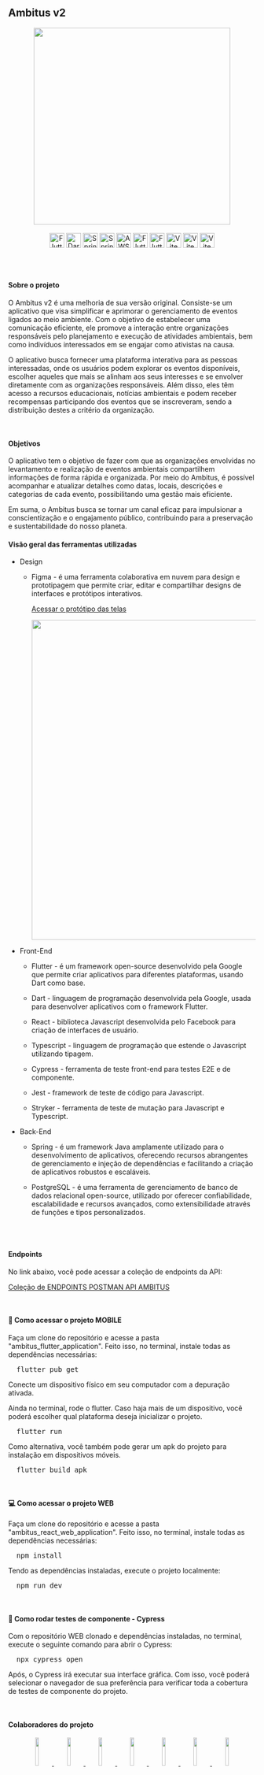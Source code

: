 ## Ambitus v2

<section align="center">
  <img align='center' src='https://github.com/jamisousa/Ambitus/assets/71787801/398facc9-9c34-436e-a45e-29363da0ba90' width='400'>
    <br><br>
  <img align="center" alt="Flutter" height="30" src="https://img.shields.io/badge/Flutter-02569B?style=for-the-badge&logo=flutter&logoColor=white&color=black">
  <img align="center" alt="Dart" height="30" src="https://img.shields.io/badge/Dart-0175C2?style=for-the-badge&logo=dart&logoColor=white&color=black">
  <img align="center" alt="Spring" height="30" src="https://img.shields.io/badge/Java-ED8B00?style=for-the-badge&logo=spring&logoColor=white&color=black"
  <img align="center" alt="Postgre" height="30" src="https://img.shields.io/badge/PostgreSQL-316192?style=for-the-badge&logo=postgresql&logoColor=white&color=black">
  <img align="center" alt="Spring" height="30" src="https://img.shields.io/badge/Spring-6DB33F?style=for-the-badge&logo=spring&logoColor=white&color=black"
">
 <img align="center" alt="AWS" height="30" src="https://img.shields.io/badge/Amazon_AWS-232F3E?style=for-the-badge&logo=amazon-aws&logoColor=white&color=black"
>
  <img align="center" alt="Flutter" height="30" src="https://img.shields.io/badge/-jest-%23C21325?style=for-the-badge&logo=jest&logoColor=white&color=black">
  <img align="center" alt="Flutter" height="30" src="https://img.shields.io/badge/-cypress-%23E5E5E5?style=for-the-badge&logo=cypress&logoColor=white&color=black">
  <img align="center" alt="Vite" height="30" src="https://img.shields.io/badge/vite-%23646CFF?style=for-the-badge&logo=vite&logoColor=white&color=black">
  <img align="center" alt="Vite" height="30" src="https://img.shields.io/badge/react-%2320232a?style=for-the-badge&logo=react&logoColor=white&color=black">
  <img align="center" alt="Vite" height="30" src="https://img.shields.io/badge/typescript-%23007ACC?style=for-the-badge&logo=typescript&logoColor=white&color=black">
</section>

<br><br><p></p>
<h4> Sobre o projeto </h4>

<p> O Ambitus v2 é uma melhoria de sua versão original. Consiste-se um aplicativo que visa simplificar e aprimorar o gerenciamento de eventos ligados ao meio ambiente. Com o objetivo de estabelecer uma comunicação eficiente, ele promove a interação entre organizações responsáveis pelo planejamento e execução de atividades ambientais, bem como indivíduos interessados em se engajar como ativistas na causa. </p>

<p>
    O aplicativo busca fornecer uma plataforma interativa para as pessoas interessadas, onde os usuários podem explorar os eventos disponíveis, escolher aqueles que mais se alinham aos seus interesses e se envolver diretamente com as organizações responsáveis. Além disso, eles têm acesso a recursos educacionais, notícias ambientais e podem receber recompensas participando dos eventos que se inscreveram, sendo a distribuição destes a critério da organização.
</p>


<br>
<h4> Objetivos </h4>

<p> O aplicativo tem o objetivo de fazer com que as organizações envolvidas no levantamento e realização de eventos ambientais compartilhem informações de forma rápida e organizada. Por meio do Ambitus, é possível acompanhar e atualizar detalhes como datas, locais, descrições e categorias de cada evento, possibilitando uma gestão mais eficiente.
</p>

<p>
    Em suma, o Ambitus busca se tornar um canal eficaz para impulsionar a conscientização e o engajamento público, contribuindo para a preservação e sustentabilidade do nosso planeta.
</p>


<h4> Visão geral das ferramentas utilizadas </h4>

* Design

  * Figma - é uma ferramenta colaborativa em nuvem para design e prototipagem que permite criar, editar e compartilhar designs de interfaces e protótipos interativos.

    [Acessar o protótipo das telas](https://www.figma.com/file/Bpfi0VVmEE1r2XIPmzXul8/Ambitus-Design?type=design&node-id=773-9311&mode=design&t=YcdZsiAy1Og1cpQo-0)

    <section align="center"><img src="https://github.com/jamisousa/Ambitus/assets/71787801/9399c969-11be-425e-9cd8-a1f766f7ea88" width=650></section>

* Front-End

  * Flutter - é um framework open-source desenvolvido pela Google que permite criar aplicativos para diferentes plataformas, usando Dart como base.

  * Dart - linguagem de programação desenvolvida pela Google, usada para desenvolver aplicativos com o framework Flutter.
 
  * React - biblioteca Javascript desenvolvida pelo Facebook para criação de interfaces de usuário.
 
  * Typescript - linguagem de programação que estende o Javascript utilizando tipagem.
 
  * Cypress -  ferramenta de teste front-end para testes E2E e de componente.
   
  * Jest -  framework de teste de código para Javascript.
 
  * Stryker -  ferramenta de teste de mutação para Javascript e Typescript.

* Back-End

  * Spring - é um framework Java amplamente utilizado para o desenvolvimento de aplicativos, oferecendo recursos abrangentes de gerenciamento e injeção de dependências e facilitando a criação de aplicativos robustos e escaláveis.

  * PostgreSQL - é uma ferramenta de gerenciamento de banco de dados relacional open-source, utilizado por oferecer confiabilidade, escalabilidade e recursos avançados, como extensibilidade através de funções e tipos personalizados.

<br><br><p></p>

<h4>Endpoints</h4>
No link abaixo, você pode acessar a coleção de endpoints da API:
<p><a href="https://www.postman.com/telecoms-participant-77681922/workspace/sistema-agendamento/collection/20892555-5225ddaa-a586-4d85-8b04-77e623930c05?action=share&creator=20892555">Coleção de ENDPOINTS POSTMAN API AMBITUS</a>
</p>


<br>
<h4> 📱 Como acessar o projeto MOBILE </h4>

<p>Faça um clone do repositório e acesse a pasta "ambitus_flutter_application". Feito isso, no terminal, instale todas as dependências necessárias:</p>
<pre>
  flutter pub get
</pre>
<p>Conecte um dispositivo físico em seu computador com a depuração ativada. </p>
<p>Ainda no terminal, rode o flutter. Caso haja mais de um dispositivo, você poderá escolher qual plataforma deseja inicializar o projeto.</p>
<pre>
  flutter run
</pre>
<p>Como alternativa, você também pode gerar um apk do projeto para instalação em dispositivos móveis.</p>
<pre>
  flutter build apk
</pre>


<br>
<h4> 💻 Como acessar o projeto WEB </h4>

<p>Faça um clone do repositório e acesse a pasta "ambitus_react_web_application". Feito isso, no terminal, instale todas as dependências necessárias:</p>
<pre>
  npm install
</pre>
<p>Tendo as dependências instaladas, execute o projeto localmente:</p>
<pre>
  npm run dev
</pre>

<br>

<h4> 🔎 Como rodar testes de componente - Cypress </h4>

<p>Com o repositório WEB clonado e dependências instaladas, no terminal, execute o seguinte comando para abrir o Cypress:</p>
<pre>
  npx cypress open
</pre>
<p>Após, o Cypress irá executar sua interface gráfica. Com isso, você poderá selecionar o navegador de sua preferência para verificar toda a cobertura de testes de componente do projeto. </p>

<br>

<h4>Colaboradores do projeto</h4>

<p align="center">
  <a href="https://github.com/jamisousa">
    <img src="https://avatars.githubusercontent.com/jamisousa" width="12%">
  </a>
  <a href="https://github.com/VitorHenri">
    <img src="https://avatars.githubusercontent.com/VitorHenri" width="12%">
  </a>
    <a href="https://github.com/ArielAndrielli">
    <img src="https://avatars.githubusercontent.com/ArielAndrielli" width="12%">
  </a>
  <a href="https://github.com/JpedroBH">
    <img src="https://avatars.githubusercontent.com/JpedroBH" width="12%">
  </a>
  <a href="https://github.com/Andreflp343">
    <img src="https://avatars.githubusercontent.com/Andreflp343" width="12%">
  </a>
  <a href="https://github.com/endeu">
    <img src="https://avatars.githubusercontent.com/endeu" width="12%">
  </a>
    <a href="https://github.com/LuizViniciusdeCampos">
    <img src="https://avatars.githubusercontent.com/LuizViniciusdeCampos" width="12%">
  </a>
  
</p>



